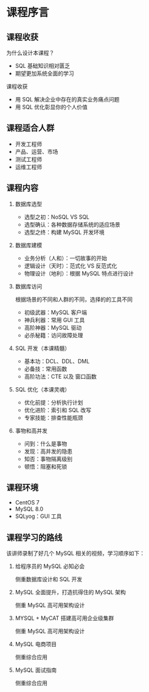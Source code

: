 # 课程序言

## 课程收获

为什么设计本课程？

- SQL 基础知识相对匮乏 
- 期望更加系统全面的学习

课程收获

- 用 SQL 解决企业中存在的真实业务痛点问题
- 用 SQL 优化彰显你的个人价值

## 课程适合人群

- 开发工程师
- 产品、运营、市场
- 测试工程师
- 运维工程师

## 课程内容

1. 数据库选型

   - 选型之初：NoSQL  VS SQL
   - 选型确认：各种数据存储系统的适应场景
   - 选型之终：构建 MySQL 开发环境

2. 数据库建模

   - 业务分析（人和）：一切故事的开始
   - 逻辑设计（天时）：范式化 VS 反范式化
   - 物理设计（地利）：根据 MySQL 特点进行设计

3. 数据库访问

   根据场景的不同和人群的不同，选择的的工具不同

   - 初级武器：MySQL 客户端
   - 神兵利器：常用 GUI 工具
   - 高阶神器：MySQL 驱动
   - 必杀秘籍：访问故障处理

4. SQL 开发（本课精髓）

   - 基本功：DCL、DDL、DML
   - 必备技：常用函数
   - 高阶功法：CTE 以及 窗口函数

5. SQL 优化（本课灵魂）

   - 优化前提：分析执行计划
   - 优化进阶：索引和 SQL 改写
   - 专家技能：排查性能瓶颈

6. 事物和高并发

   - 问到：什么是事物
   - 发现：高并发的隐患
   - 知否：事物隔离级别
   - 顿悟：阻塞和死锁

## 课程环境

- CentOS 7
- MySQL 8.0
- SQLyog：GUI 工具

## 课程学习的路线

该讲师录制了好几个 MySQL 相关的视频，学习顺序如下：

1. 给程序员的 MySQL 必知必会

   侧重数据库设计和 SQL 开发

2. MySQL 全面提升，打造抗得住的 MySQL 架构

   侧重 MySQL 高可用架构设计

3. MYSQL + MyCAT 搭建高可用企业级集群

   侧重 MySQL 高可用架构设计

4. MySQL 电商项目

   侧重综合应用

5. MySQL 面试指南

   侧重综合应用

